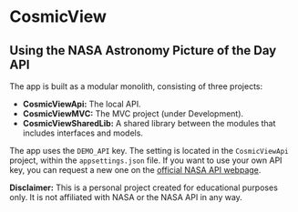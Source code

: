 # CosmicView

## Using the NASA Astronomy Picture of the Day API

The app is built as a modular monolith, consisting of three projects:

* **CosmicViewApi:** The local API.
* **CosmicViewMVC:** The MVC project (under Development).
* **CosmicViewSharedLib:** A shared library between the modules that includes interfaces and models.

The app uses the `DEMO_API` key. The setting is located in the `CosmicViewApi` project, within the `appsettings.json` file. If you want to use your own API key, you can request a new one on the [official NASA API webpage](https://api.nasa.gov/).

**Disclaimer:** This is a personal project created for educational purposes only. It is not affiliated with NASA or the NASA API in any way.
